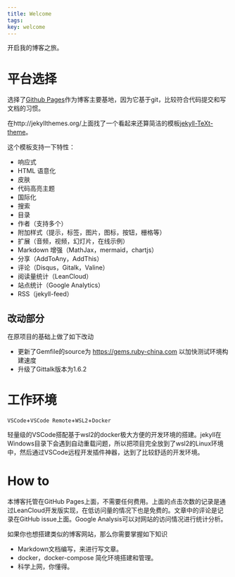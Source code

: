 ```yaml
---
title: Welcome
tags: 
key: welcome
---
```


开启我的博客之旅。

# 平台选择

选择了[Github Pages](https://pages.github.com/)作为博客主要基地，因为它基于git，比较符合代码提交和写文档的习惯。

在http://jekyllthemes.org/上面找了一个看起来还算简洁的模板[jekyll-TeXt-theme](https://github.com/kitian616/jekyll-TeXt-theme)。

这个模板支持一下特性：
- 响应式
- HTML 语意化
- 皮肤
- 代码高亮主题
- 国际化
- 搜索
- 目录
- 作者（支持多个）
- 附加样式（提示，标签，图片，图标，按钮，栅格等）
- 扩展（音频，视频，幻灯片，在线示例）
- Markdown 增强（MathJax，mermaid，chartjs）
- 分享（AddToAny，AddThis）
- 评论（Disqus，Gitalk，Valine）
- 阅读量统计（LeanCloud）
- 站点统计（Google Analytics）
- RSS（jekyll-feed）

## 改动部分
在原项目的基础上做了如下改动
- 更新了Gemfile的source为 https://gems.ruby-china.com 以加快测试环境构建速度
- 升级了Gittalk版本为1.6.2

# 工作环境
`VSCode`+`VSCode Remote`+`WSL2`+`Docker`

轻量级的VSCode搭配基于wsl2的docker极大方便的开发环境的搭建。jekyll在Windows目录下会遇到自动重载问题，所以把项目完全放到了wsl2的Linux环境中，然后通过VSCode远程开发插件神器，达到了比较舒适的开发环境。

# How to
本博客托管在GitHub Pages上面，不需要任何费用。上面的点击次数的记录是通过LeanCloud开发版实现，在低访问量的情况下也是免费的。文章中的评论是记录在GitHub issue上面。Google Analysis可以对网站的访问情况进行统计分析。

如果你也想搭建类似的博客网站，那么你需要掌握如下知识
- Markdown文档编写，来进行写文章。
- docker，docker-compose 简化环境搭建和管理。
- 科学上网，你懂得。